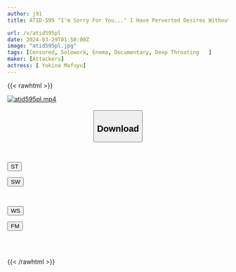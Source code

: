 ```yaml
---
author: j91
title: ATID-595 "I'm Sorry For You..." I Have Perverted Desires Without Telling My Husband. Active Married Nurse Mafuyu Yukina Mafuyu

url: /v/atid595pl
date: 2024-03-29T01:50:00Z
image: "atid595pl.jpg"
tags: [Censored, Solowork, Enema, Documentary, Deep Throating	]
maker: [Attackers]
actress: [ Yukina Mafuyu]
---
```



{{< rawhtml >}}

<div class="video" data-videoid="ezj6xj68ZbsYzPP">
    <a href="javascript:;">
        <img src="/v/atid595pl/atid595pl.jpg" width="WIDTH" height="HEIGHT" alt="atid595pl.mp4" loading="lazy">
    </a>
</div>

<script type="text/javascript" src="https://j91.asia/asset/on-demand-st.js"></script>

<br>
  <link rel="stylesheet" href="https://j91.asia/asset/bs5.css">
  
  <center>
  <button class="btn btn-primary" type="button" data-bs-toggle="collapse" data-bs-target=".multi-collapse" aria-expanded="false" aria-controls="multiCollapseExample1 multiCollapseExample2"><h2>Download</h2></button></center>
</p>
<div class="row">
  <div class="col">
    <div class="collapse multi-collapse" id="multiCollapseExample1">
      <div class="card card-body">
	      	      <br>
<div class="buttons">  
<p><a href="https://streamtape.to/v/ezj6xj68ZbsYzPP" target="_blank"><button class="btn-hover color-3"><i class="fa fa-download"></i> ST</button></a></p>
<p><a href="https://asnwish.com/4jmtj7tcobsh" target="_blank"><button class="btn-hover color-2"><i class="fa fa-download"></i> SW</button></a></p></div>
    </div>
  </div>
</div>
  <div class="col">
    <div class="collapse multi-collapse" id="multiCollapseExample2">
      <div class="card card-body">
	      <br>
<div class="buttons">
<p><a href="https://wolfstream.tv/m9xcbd8dpi9f"><button class="btn-hover color-9"><i class="fa fa-download"></i> WS</button></a></p>
<p><a href="https://filemoon.sx/d/87eoqm3y1agn"><button class="btn-hover color-8"><i class="fa fa-download"></i> FM</button></a></p></div>
<br><br>
      </div>
    </div>
  </div>
</div>

{{< /rawhtml >}}